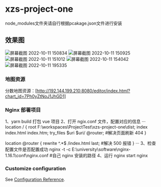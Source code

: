 # xzs-project-one
node_modules文件夹请自行根据pcakage.json文件进行安装

## 效果图
![屏幕截图 2022-10-11 150834](https://user-images.githubusercontent.com/114422586/195528936-22c82171-dc75-46ac-b899-053caccb0278.png)
![屏幕截图 2022-10-11 150925](https://user-images.githubusercontent.com/114422586/195528978-ef9f7935-2d9e-4ed2-a5f4-b7d78dbebc71.png)
![屏幕截图 2022-10-11 151012](https://user-images.githubusercontent.com/114422586/195529001-18dfe236-4607-4cc7-ab44-00d75c1f5091.png)
![屏幕截图 2022-10-11 154042](https://user-images.githubusercontent.com/114422586/195529013-5b082112-5a42-4f05-890c-8405e1055fa6.png)
![屏幕截图 2022-10-11 195335](https://user-images.githubusercontent.com/114422586/195529020-da6b4ae5-df30-493c-895d-587376deef42.png)



### 地图资源

分数地图资源：[http://192.144.199.210:8080/editor/index.html?chart_id=7Ph0yZtNoJ1JhGD1]

### Nginx 部署项目

1、yarn build 打包 vue 项目
2、打开 ngix.conf 文件，配置对应的信息
···
location / {
  root F:\workspaces\ProjectTest\xzs-project-one\dist;
  index index.html index.htm;
  try_files $uri $uri/ @router; #解决页面刷新 404
}

location @router {
  rewrite ^.\*$ /index.html last; #解决 500 报错
}
···
3、检查配置文件是否配置成功
nginx -t -c E:\university\software\nginx-1.16.1\conf\nginx.conf #自己 nginx 安装的路径
4、运行 nginx
start nginx

### Customize configuration

See [Configuration Reference](https://cli.vuejs.org/config/).
